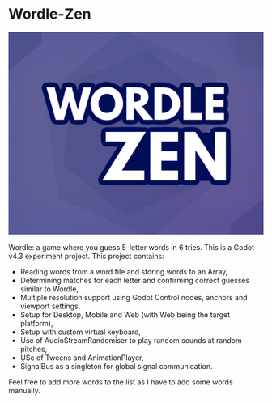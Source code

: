 # Wordle-Zen

![wordle zen logo](/.media/thumbnails/thumbnail.png)

Wordle: a game where you guess 5-letter words in 6 tries.
This is a Godot v4.3 experiment project. This project contains:
- Reading words from a word file and storing words to an Array,
- Determining matches for each letter and confirming correct guesses similar to Wordle,
- Multiple resolution support using Godot Control nodes, anchors and viewport settings,
- Setup for Desktop, Mobile and Web (with Web being the target platform),
- Setup with custom virtual keyboard,
- Use of AudioStreamRandomiser to play random sounds at random pitches,
- USe of Tweens and AnimationPlayer,
- SignalBus as a singleton for global signal communication.

Feel free to add more words to the list as I have to add some words manually.
